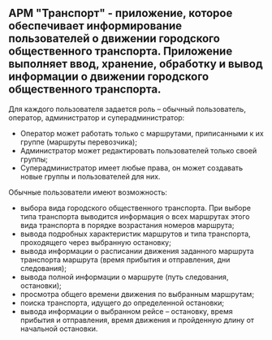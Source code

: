 АРМ "Транспорт" - приложение, которое обеспечивает информирование
пользователей о движении городского общественного транспорта.
Приложение  выполняет ввод, хранение, обработку и вывод информации о движении городского
общественного транспорта.
---
Для каждого пользователя задается роль – обычный пользователь, оператор,
администратор и суперадминистратор:

- Оператор может работать только с маршрутами, приписанными к их группе (маршруты
перевозчика);
- Администратор может редактировать пользователей только своей группы;
- Суперадминистратор имеет любые права, он может создавать новые группы и
пользователей для них.

Обычные пользователи имеют возможность:
- выбора вида городского общественного транспорта. При выборе типа транспорта
выводится информация о всех маршрутах этого вида транспорта в порядке возрастания
номеров маршрута;
- вывода подробных характеристик маршрутов и типа транспорта, проходящего через
выбранную остановку;
- вывода информации о расписании движения заданного маршрута транспорта маршрута
(время прибытия и отправления, дни следования);
- вывода полной информации о маршруте (путь следования, остановки);
- просмотра общего времени движения по выбранным маршрутам;
- поиска транспорта, идущего до определенной остановки;
- вывода информации о выбранном рейсе – остановку, время прибытия и отправления,
время движения и пройденную длину от начальной остановки.
